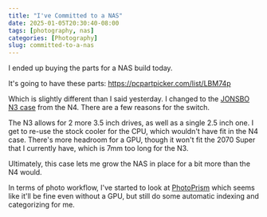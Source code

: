 ```yaml
---
title: "I've Committed to a NAS"
date: 2025-01-05T20:30:40-08:00
tags: [photography, nas]
categories: [Photography]
slug: committed-to-a-nas
---
```


I ended up buying the parts for a NAS build today.

<!--more-->

It's going to have these parts: https://pcpartpicker.com/list/LBM74p

Which is slightly different than I said yesterday. I changed to the
[JONSBO N3 case](https://www.jonsbo.com/en/products/N3.html) from the N4.
There are a few reasons for the switch. 

The N3 allows for 2 more 3.5 inch drives, as well as a single 2.5 inch one.
I get to re-use the stock cooler for the CPU, which wouldn't have fit in the
N4 case. There's more headroom for a GPU, though it won't fit the 2070 Super
that I currently have, which is 7mm too long for the N3. 

Ultimately, this case lets me grow the NAS in place for a bit more than the N4
would.

In terms of photo workflow, I've started to look at
[PhotoPrism](https://www.photoprism.app/) which seems like it'll be fine even
without a GPU, but still do some automatic indexing and categorizing for me.